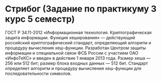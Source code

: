 Стрибог (Задание по практикуму 3 курс 5 семестр)
======
ГОСТ Р 34.11-2012 «Информационная технология. Криптографическая защита информации. Функция хеширования» — действующий российский криптографический стандарт, определяющий алгоритм и процедуру вычисления хеш-функции. Разработан Центром защиты информации и специальной связи ФСБ России с участием ОАО «ИнфоТеКС» и введен в действие 1 января 2013 года. Размер хеша — 256 или 512 бит; размер блока входных данных — 512 бит. Стандарт определяет алгоритм и процедуру вычисления хеш-функции для последовательности символов.
